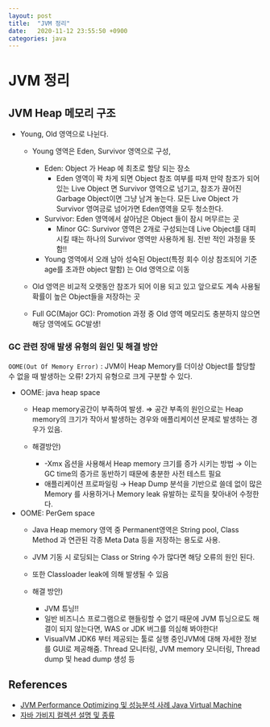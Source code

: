 ```yaml
---
layout: post
title:  "JVM 정리"
date:   2020-11-12 23:55:50 +0900
categories: java 
---
```


# JVM 정리

## JVM Heap 메모리 구조

* Young, Old 영역으로 나뉜다.
    * Young 영역은 Eden, Survivor 영역으로 구성, 
        - Eden: Object 가 Heap 에 최초로 할당 되는 장소
            - Eden 영역이 꽉 차게 되면 Object 참조 여부를 따져 만약 참조가 되어 있는 Live Object 면 Survivor 영역으로 넘기고, 참조가 끊어진 Garbage Object이면 그냥 남겨 놓는다. 모든 Live Object 가 Survivor 영여긍로 넘어가면 Eden영역을 모두 청소한다.
        - Survivor: Eden 영역에서 살아남은 Object 들이 잠시 머무르는 곳
            - Minor GC: Survivor 영역은 2개로 구성되는데 Live Object를 대피 시킬 때는 하나의 Survivor 영역만 사용하게 됨. 전반 적인 과정을 뜻함!!
        - Young 영역에서 오래 남아 성숙된 Object(특정 회수 이상 참조되어 기준 age를 초과한 object 말함) 는 Old 영역으로 이동

    * Old 영역은 비교적 오랫동안 참조가 되어 이용 되고 있고 앞으로도 계속 사용될 확률이 높은 Object들을 저장하는 곳 

    - Full GC(Major GC): Promotion 과정 중 Old 영역 메모리도 충분하지 않으면 해당 영역에도 GC발생!

### GC 관련 장애 발생 유형의 원인 및 해결 방안

`OOME(Out Of Memory Error)` : JVM이 Heap Memory를 더이상 Object를 할당할 수 없을 때 발생하는 오류!
2가지 유형으로 크게 구분할 수 있다.

- OOME: java heap space
    - Heap memory공간이 부족하여 발생. ⇒ 공간 부족의 원인으로는 Heap memory의 크기가 작아서 발생하는 경우와 애플리케이션 문제로 발생하는 경우가 있음.
    
    - 해결방안)
        - -Xmx 옵션을 사용해서 Heap memory 크기를 증가 시키는 방법 → 이는 GC time의 증가르 동반하기 때문에 충분한 사전 테스트 필요
        - 애플리케이션 프로파일링 → Heap Dump 분석을 기반으로 쓸데 없이 많은 Memory 를 사용하거나 Memory leak 유발하는 로직을 찾아내어 수정한다.
- OOME: PerGem space
    - Java Heap memory 영역 중 Permanent영역은 String pool, Class Method 과 연관된 각종 Meta Data 등을 저장하는 용도로 사용.
    - JVM 기동 시 로딩되는 Class or String 수가 많다면 해당 오류의 원인 된다.
    - 또한 Classloader leak에 의해 발생될 수 있음
    
    - 해결 방안)
        - JVM 튜닝!!
        - 일반 비즈니스 프로그램으로 핸들링할 수 없기 때문에 JVM 튜닝으로도 해결이 되지 않는다면, WAS or JDK 버그를 의심해 봐야한다!
        - VisualVM JDK6 부터 제공되는 툴로 실행 중인JVM에 대해 자세한 정보를 GUI로 제공해줌. Thread 모니터링, JVM memory 모니터링, Thread dump 및 head dump 생성 등

## References
* [JVM Performance Optimizing 및 성능분석 사례 Java Virtual Machine](http://www.yes24.com/Product/Goods/51095692)
* [자바 가비지 컬렉션 설명 및 종류](https://blog.voidmainvoid.net/190)